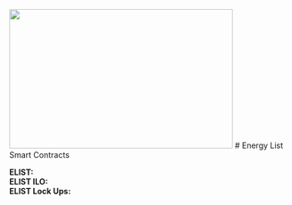 <img src="https://firebasestorage.googleapis.com/v0/b/e-list-e5622.appspot.com/o/Assets%2FeLT.png?alt=media" width="400" height="250">
# Energy List Smart Contracts

**ELIST:**   
**ELIST ILO:**  
**ELIST Lock Ups:**  
